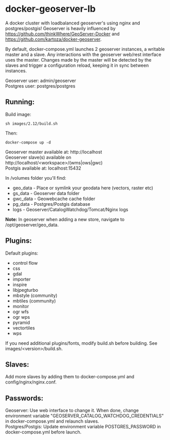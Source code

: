 # docker-geoserver-lb

A docker cluster with loadbalanced geoserver's using nginx and postgres/postgis! Geoserver is heavily influenced by https://github.com/thinkWhere/GeoServer-Docker and https://github.com/kartoza/docker-geoserver.

By default, docker-compose.yml launches 2 geoserver instances, a writable master and a slave. Any interactions with the geoserver web/rest interface uses the master. Changes made by the master will be detected by the slaves and trigger a configuration reload, keeping it in sync between instances.

Geoserver user: admin/geoserver  
Postgres user: postgres/postgres

## Running:

Build image:
```shell
sh images/2.12/build.sh
```

Then:
```shell
docker-compose up -d
```

Geoserver master available at: http://localhost  
Geoserver slave(s) available on http://localhost/\<workspace\>/(wms|ows|gwc)  
Postgis available at: localhost:15432

In /volumes folder you'll find:
* geo_data - Place or symlink your geodata here (vectors, raster etc)
* gs_data - Geoserver data folder
* gwc_data - Geowebcache cache folder
* pg_data - Postgres/Postgis database
* logs - Geoserver/CatalogWatchdog/Tomcat/Nginx logs

**Note:** In geoserver when adding a new store, navigate to /opt/geoserver/geo_data.

## Plugins:

Default plugins:
* control flow
* css
* gdal
* importer
* inspire
* libjpegturbo
* mbstyle (community)
* mbtiles (community)
* monitor
* ogr wfs
* ogr wps
* pyramid
* vectortiles
* wps

If you need additional plugins/fonts, modify build.sh before building. See images/\<version\>/build.sh.

## Slaves:

Add more slaves by adding them to docker-compose.yml and config/nginx/nginx.conf. 

## Passwords:

Geoserver: Use web interface to change it. When done, change environment variable "GEOSERVER_CATALOG_WATCHDOG_CREDENTIALS" in docker-compose.yml and relaunch slaves.  
Postgres/Postgis: Update environment variable POSTGRES_PASSWORD in docker-compose.yml before launch.

